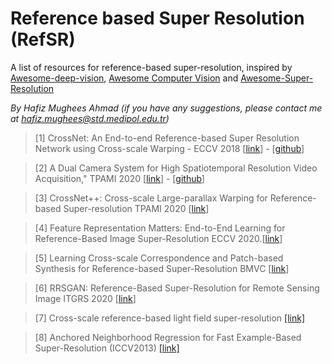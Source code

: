 # Reference based Super Resolution (RefSR)
A list of resources for reference-based super-resolution, inspired by [Awesome-deep-vision](https://github.com/kjw0612/awesome-deep-vision), [Awesome Computer Vision](https://github.com/jbhuang0604/awesome-computer-vision) and [Awesome-Super-Resolution](https://github.com/ptkin/Awesome-Super-Resolution)

_By Hafiz Mughees Ahmad (if you have any suggestions, please contact me at hafiz.mughees@std.medipol.edu.tr)_


> [1] CrossNet: An End-to-end Reference-based Super Resolution Network using Cross-scale Warping - ECCV 2018 [[link](http://openaccess.thecvf.com/content_ECCV_2018/papers/Haitian_Zheng_CrossNet_An_End-to-end_ECCV_2018_paper.pdf)] - [[github](https://github.com/htzheng/ECCV2018_CrossNet_RefSR)]

> [2] A Dual Camera System for High Spatiotemporal Resolution Video Acquisition," TPAMI 2020 [[link](https://arxiv.org/abs/1909.13051)] - [[github](https://github.com/NJUVISION/AWnet)]

> [3] CrossNet++: Cross-scale Large-parallax Warping for Reference-based Super-resolution TPAMI 2020 [[link](https://ieeexplore.ieee.org/stamp/stamp.jsp?arnumber=9099445)]

>  [4] Feature Representation Matters: End-to-End Learning for Reference-Based Image Super-Resolution ECCV 2020.[[link](https://www.ecva.net/papers/eccv_2020/papers_ECCV/papers/123490222.pdf)]

> [5] Learning Cross-scale Correspondence and Patch-based Synthesis for Reference-based Super-Resolution BMVC [[link](http://www.bmva.org/bmvc/2017/papers/paper138/paper138.pdf)]

> [6] RRSGAN: Reference-Based Super-Resolution for Remote Sensing Image ITGRS 2020 [[link](https://ieeexplore.ieee.org/document/9328132)]

> [7] Cross-scale reference-based light field super-resolution [[link]](https://ieeexplore.ieee.org/stamp/stamp.jsp?tp=&arnumber=9328132)

> [8] Anchored Neighborhood Regression for Fast Example-Based Super-Resolution (ICCV2013) [[link]](https://people.ee.ethz.ch/~timofter/publications/Timofte-ICCV-2013.pdf)
